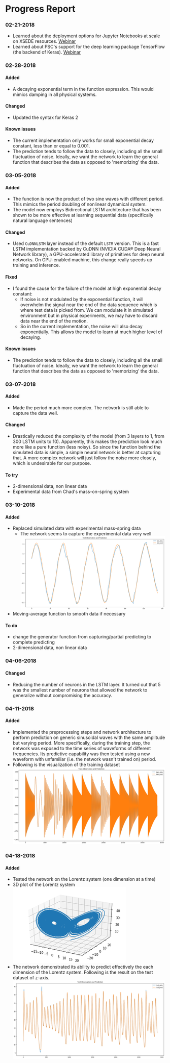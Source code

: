 # Progress Report

[//]: # (Image References)

[image0]: ./image/mass-spring1.png "Mass-on-spring"
[image1]: ./image/generic_sine_training.png "Visualization of training data for generic sine"
[image2]: ./image/lorentz_attractor.png "Lorenz attractor"
[image3]: ./image/lorentz_z_test.png "Prediction of Lorentz z-axis"

### 02-21-2018
- Learned about the deployment options for Jupyter Notebooks at scale on XSEDE resources. [Webinar](https://www.youtube.com/watch?v=BE6tRuJtq8c "ECSS Symposium December 19 2017")
- Learned about PSC's support for the deep learning package TensorFlow (the backend of Keras). [Webinar](https://www.youtube.com/watch?v=c5ItG-vg39s "ECSS Symposium February 2018")


### 02-28-2018
#### Added
- A decaying exponential term in the function expression. This would mimics damping in all physical systems.

#### Changed
- Updated the syntax for Keras 2

#### Known issues
- The current implementation only works for small exponential decay constant, less than or equal to 0.001.
- The prediction tends to follow the data to closely, including all the small fluctuation of noise. Ideally, we want the network to learn the general function that describes the data as opposed to 'memorizing' the data.


### 03-05-2018
#### Added
- The function is now the product of two sine waves with different period. This mimics the period doubling of nonlinear dynamical system.
- The model now employs Bidirectional LSTM architecture that has been shown to be more effective at learning sequential data (specifically natural language sentences)

#### Changed
- Used `CuDNNLSTM` layer instead of the default `LSTM` version. This is a fast LSTM implementation backed by CuDNN (NVIDIA CUDA® Deep Neural Network library), a GPU-accelerated library of primitives for deep neural networks. On GPU-enabled machine, this change really speeds up training and inference.

#### Fixed
- I found the cause for the failure of the model at high exponential decay constant:
    - If noise is not modulated by the exponential function, it will overwhelm the signal near the end of the data sequence which is where test data is picked from. We can modulate it in simulated environment but in physical experiments, we may have to discard data near the end of the motion.
    - So in the current implementation, the noise will also decay exponentially. This allows the model to learn at much higher level of decaying.

#### Known issues
- The prediction tends to follow the data to closely, including all the small fluctuation of noise. Ideally, we want the network to learn the general function that describes the data as opposed to 'memorizing' the data.


### 03-07-2018
#### Added
- Made the period much more complex. The network is still able to capture the data well.

#### Changed
- Drastically reduced the complexity of the model (from 3 layers to 1, from 300 LSTM units to 10). Apparently, this makes the prediction look much more like a pure function (less noisy). So since the function behind the simulated data is simple, a simple neural network is better at capturing that. A more complex network will just follow the noise more closely, which is undesirable for our purpose.

#### To try
- 2-dimensional data, non linear data
- Experimental data from Chad's mass-on-spring system


### 03-10-2018
#### Added
- Replaced simulated data with experimental mass-spring data
    - The network seems to capture the experimental data very well
    ![alt text][image0]
- Moving-average function to smooth data if necessary

#### To do
- change the generator function from capturing/partial predicting to complete predicting
- 2-dimensional data, non linear data


### 04-06-2018
#### Changed
- Reducing the number of neurons in the LSTM layer. It turned out that 5 was the smallest number of neurons that allowed the network to generalize without compromising the accuracy.


### 04-11-2018
#### Added
- Implemented the preprocessing steps and network architecture to perform prediction on generic sinusoidal waves with the same amplitude but varying period. More specifically, during the training step, the network was exposed to the time series of waveforms of different frequencies. Its predictive capability was then tested using a new waveform with unfamiliar (i.e. the network wasn't trained on) period.
- Following is the visualization of the training dataset
![alt text][image1]


### 04-18-2018
#### Added
- Tested the network on the Lorentz system (one dimension at a time)
- 3D plot of the Lorentz system
![alt text][image2]
- The network demonstrated its ability to predict effectively the each dimension of the Lorentz system. Following is the result on the test dataset of z-axis.
![alt text][image3]
